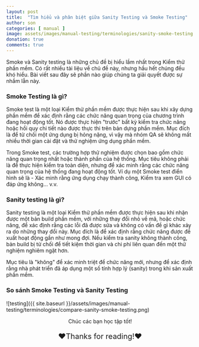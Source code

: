```yaml
---
layout: post
title:  "Tìm hiểu và phân biệt giữa Sanity Testing và Smoke Testing"
author: son
categories: [ manual ]
image: assets/images/manual-testing/terminologies/sanity-smoke-testing.png
donation: true
comments: true
---
```


Smoke và Sanity testing là những chủ đề bị hiểu lầm nhất trong Kiểm thử phần mềm. Có rất nhiều tài liệu về chủ đề này, nhưng hầu hết chúng đều khó hiểu. Bài viết sau đây sẽ phần nào giúp chúng ta giải quyết được sự nhầm lẫn này.

### Smoke Testing là gì?
Smoke test là một loại Kiểm thử phần mềm được thực hiện sau khi xây dựng phần mềm để xác định rằng các chức năng quan trọng của chương trình đang hoạt động tốt. Nó được thực hiện "trước" bất kỳ kiểm tra chức năng hoặc hồi quy chi tiết nào được thực thi trên bản dựng phần mềm. Mục đích là để từ chối một ứng dụng bị hỏng nặng, vì vậy mà nhóm QA sẽ không mất nhiều thời gian cài đặt và thử nghiệm ứng dụng phần mềm.

Trong Smoke test, các trường hợp thử nghiệm được chọn bao gồm chức năng quan trọng nhất hoặc thành phần của hệ thống. Mục tiêu không phải là để thực hiện kiểm tra toàn diện, nhưng để xác minh rằng các chức năng quan trọng của hệ thống đang hoạt động tốt. Ví dụ một Smoke test điển hình sẽ là - Xác minh rằng ứng dụng chạy thành công, Kiểm tra xem GUI có đáp ứng không... v.v.

### Sanity testing là gì?
Sanity testing là một loại Kiểm thử phần mềm được thực hiện sau khi nhận được một bản build phần mềm, với những thay đổi nhỏ về mã, hoặc chức năng, để xác định rằng các lỗi đã được sửa và không có vấn đề gì khác xảy ra do những thay đổi này. Mục đích là để xác định rằng chức năng được đề xuất hoạt động gần như mong đợi. Nếu kiểm tra sanity không thành công, bản build bị từ chối để tiết kiệm thời gian và chi phí liên quan đến một thử nghiệm nghiêm ngặt hơn.

Mục tiêu là "không" để xác minh triệt để chức năng mới, nhưng để xác định rằng nhà phát triển đã áp dụng một số tính hợp lý (sanity) trong khi sản xuất phần mềm. 

### So sánh Smoke Testing và Sanity Testing
![testing]({{ site.baseurl }}/assets/images/manual-testing/terminologies/compare-sanity-smoke-testing.png)

<div>
    <p style=" text-align: center; ">Chúc các bạn học tập tốt!</p>
    <p style=" text-align: center; font-size: 20px; ">❤️Thanks for reading!❤️</p>
</div>
